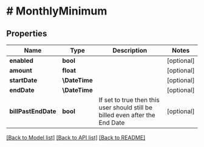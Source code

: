 # # MonthlyMinimum

## Properties

Name | Type | Description | Notes
------------ | ------------- | ------------- | -------------
**enabled** | **bool** |  | [optional]
**amount** | **float** |  | [optional]
**startDate** | **\DateTime** |  | [optional]
**endDate** | **\DateTime** |  | [optional]
**billPastEndDate** | **bool** | If set to true then this user should still be billed even after the End Date | [optional]

[[Back to Model list]](../../README.md#models) [[Back to API list]](../../README.md#endpoints) [[Back to README]](../../README.md)
